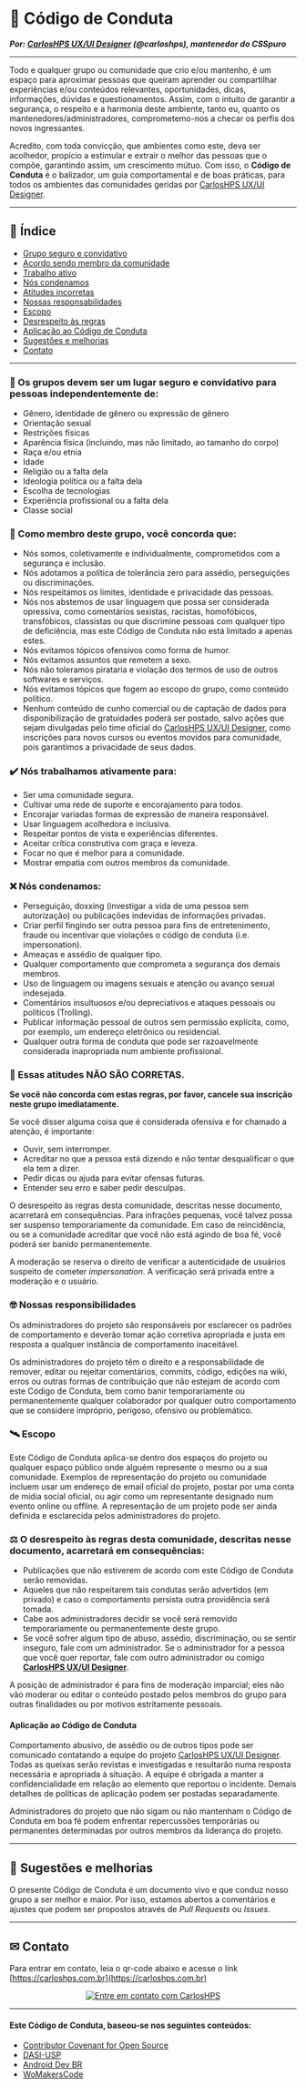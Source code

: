 # 📜 Código de Conduta [](#codigo-de-conduta)
***Por: [CarlosHPS UX/UI Designer](https://www.carloshps.com.br) (@carloshps), mantenedor do CSSpuro***

----------

Todo e qualquer grupo ou comunidade que crio e/ou mantenho, é um espaço para aproximar pessoas que queiram aprender ou compartilhar experiências e/ou conteúdos relevantes, oportunidades, dicas, informações, dúvidas e questionamentos. Assim, com o intuito de garantir a segurança, o respeito e a harmonia deste ambiente, tanto eu, quanto os mantenedores/administradores, comprometemo-nos a checar os perfis dos novos ingressantes.

Acredito, com toda convicção, que ambientes como este, deva ser acolhedor, propício a estimular e extrair o melhor das pessoas que o compõe, garantindo assim, um crescimento mútuo. Com isso, o **Código de Conduta** é o balizador, um guia comportamental e de boas práticas, para todos os ambientes das comunidades geridas por [CarlosHPS UX/UI Designer](https://www.carloshps.com.br).

----------

## 📌 Índice

- [Grupo seguro e convidativo](#grupo-convidativo)
- [Acordo sendo membro da comunidade](#membro-concorda)
- [Trabalho ativo](#trabalho-ativo)
- [Nós condenamos](#nos-condenamos)
- [Atitudes incorretas](#atitudes-incorretas)
- [Nossas responsabilidades](#nossas-responsabilidades)
- [Escopo](#escopo)
- [Desrespeito às regras](#desrespeito-as-regras)
- [Aplicação ao Código de Conduta](#aplicacao-ao-codigo)
- [Sugestões e melhorias](#sugestoes)
- [Contato](#contato)

----------

### 👥 Os grupos devem ser um lugar seguro e convidativo para pessoas independentemente de: [](#grupo-convidativo)

- Gênero, identidade de gênero ou expressão de gênero
- Orientação sexual
- Restrições físicas
- Aparência física (incluindo, mas não limitado, ao tamanho do corpo)
- Raça e/ou etnia
- Idade
- Religião ou a falta dela
- Ideologia política ou a falta dela
- Escolha de tecnologias
- Experiência profissional ou a falta dela
- Classe social

### 🤝 Como membro deste grupo, você concorda que: [](#membro-concorda)
- Nós somos, coletivamente e individualmente, comprometidos com a segurança e inclusão.
- Nós adotamos a política de tolerância zero para assédio, perseguições ou discriminações.
- Nós respeitamos os limites, identidade e privacidade das pessoas.
- Nós nos abstemos de usar linguagem que possa ser considerada opressiva, como comentários sexistas, racistas, homofóbicos, transfóbicos, classistas ou que discrimine pessoas com qualquer tipo de deficiência, mas este Código de Conduta não está limitado a apenas estes.
- Nós evitamos tópicos ofensivos como forma de humor.
- Nós evitamos assuntos que remetem a sexo.
- Nós não toleramos pirataria e violação dos termos de uso de outros softwares e serviços.
- Nós evitamos tópicos que fogem ao escopo do grupo, como conteúdo político.
- Nenhum conteúdo de cunho comercial ou de captação de dados para disponibilização de gratuidades poderá ser postado, salvo ações que sejam divulgadas pelo time oficial do [CarlosHPS UX/UI Designer](https://www.carloshps.com.br), como inscrições para novos cursos ou eventos movidos para comunidade, pois garantimos a privacidade de seus dados.

### ✔️ Nós trabalhamos ativamente para: [](#trabalho-ativo)

- Ser uma comunidade segura.
- Cultivar uma rede de suporte e encorajamento para todos.
- Encorajar variadas formas de expressão de maneira responsável.
- Usar linguagem acolhedora e inclusiva.
- Respeitar pontos de vista e experiências diferentes.
- Aceitar crítica construtiva com graça e leveza.
- Focar no que é melhor para a comunidade.
- Mostrar empatia com outros membros da comunidade.

### ❌ Nós condenamos: [](#nos-condenamos)

- Perseguição, doxxing (investigar a vida de uma pessoa sem autorização) ou publicações indevidas de informações privadas.
- Criar perfil fingindo ser outra pessoa para fins de entretenimento, fraude ou incentivar que violações o código de conduta (i.e. impersonation).
- Ameaças e assédio de qualquer tipo.
- Qualquer comportamento que comprometa a segurança dos demais membros.
- Uso de linguagem ou imagens sexuais e atenção ou avanço sexual indesejada.
- Comentários insultuosos e/ou depreciativos e ataques pessoais ou políticos (Trolling).
- Publicar informação pessoal de outros sem permissão explícita, como, por exemplo, um endereço eletrônico ou residencial.
- Qualquer outra forma de conduta que pode ser razoavelmente considerada inapropriada num ambiente profissional.
    
    
### 🤔 Essas atitudes NÃO SÃO CORRETAS. [](#atitudes-incorretas)

**Se você não concorda com estas regras, por favor, cancele sua inscrição neste grupo imediatamente.**

Se você disser alguma coisa que é considerada ofensiva e for chamado a atenção, é importante:

- Ouvir, sem interromper.
- Acreditar no que a pessoa está dizendo e não tentar desqualificar o que ela tem a dizer.
- Pedir dicas ou ajuda para evitar ofensas futuras.
- Entender seu erro e saber pedir desculpas.

O desrespeito às regras desta comunidade, descritas nesse documento, acarretará em consequências. Para infrações pequenas, você talvez possa ser suspenso temporariamente da comunidade. Em caso de reincidência, ou se a comunidade acreditar que você não está agindo de boa fé, você poderá ser banido permanentemente.

A moderação se reserva o direito de verificar a autenticidade de usuários suspeito de cometer *impersonation*. A verificação será privada entre a moderação e o usuário.

### 🤓 Nossas responsibilidades [](#nossas-responsabilidades)

Os administradores do projeto são responsáveis por esclarecer os padrões de
comportamento e deverão tomar ação corretiva apropriada e justa em resposta
a qualquer instância de comportamento inaceitável.

Os administradores do projeto têm o direito e a responsabilidade de
remover, editar ou rejeitar comentários, commits, código, edições
na wiki, erros ou outras formas de contribuição que não estejam de
acordo com este Código de Conduta, bem como banir temporariamente ou
permanentemente qualquer colaborador por qualquer outro comportamento
que se considere impróprio, perigoso, ofensivo ou problemático.

### 🛰 Escopo [](#escopo)

Este Código de Conduta aplica-se dentro dos espaços do projeto ou
qualquer espaço público onde alguém represente o mesmo ou a sua
comunidade. Exemplos de representação do projeto ou comunidade incluem
usar um endereço de email oficial do projeto, postar por uma conta de
mídia social oficial, ou agir como um representante designado num evento
online ou offline. A representação de um projeto pode ser ainda definida e
esclarecida pelos administradores do projeto.

### ⚖ O desrespeito às regras desta comunidade, descritas nesse documento, acarretará em consequências: [](#desrespeito-as-regras)

- Publicações que não estiverem de acordo com este Código de Conduta serão removidas.
- Aqueles que não respeitarem tais condutas serão advertidos (em privado) e caso o comportamento persista outra providência será tomada.
- Cabe aos administradores decidir se você será removido temporariamente ou permanentemente deste grupo.
- Se você sofrer algum tipo de abuso, assédio, discriminação, ou se sentir inseguro, fale com um administrador. Se o administrador for a pessoa que você quer reportar, fale com outro administrador ou comigo **[CarlosHPS UX/UI Designer](https://www.carloshps.com.br)**.

A posição de administrador é para fins de moderação imparcial; eles não vão moderar ou editar o conteúdo postado pelos membros do grupo para outras finalidades ou por motivos estritamente pessoais.

#### Aplicação ao Código de Conduta [](#aplicacao-ao-codigo)

Comportamento abusivo, de assédio ou de outros tipos pode ser
comunicado contatando a equipe do projeto [CarlosHPS UX/UI Designer](https://www.carloshps.com.br). Todas as queixas serão revistas e investigadas e
resultarão numa resposta necessária e apropriada à situação.
A equipe é obrigada a manter a confidencialidade em relação
ao elemento que reportou o incidente. Demais detalhes de
políticas de aplicação podem ser postadas separadamente.

Administradores do projeto que não sigam ou não mantenham o Código
de Conduta em boa fé podem enfrentar repercussões temporárias ou permanentes
determinadas por outros membros da liderança do projeto.

----------

## 🤗 Sugestões e melhorias [](#sugestoes)

O presente Código de Conduta é um documento vivo e que conduz nosso grupo a ser melhor e maior. Por isso, estamos abertos a comentários e ajustes que podem ser propostos através de _Pull Requests_ ou _Issues_.

----------

## ✉ Contato [](#contato)

Para entrar em contato, leia o qr-code abaixo e acesse o link [https://carloshps.com.br](https://carloshps.com.br)

<div align="center">
   <a href="https://carloshps.com.br" title="Entre em contato com CarlosHPS">
        <img src="https://carloshps.com.br/GitHub/carloshps-link-qrcode-300.jpg" alt="Entre em contato com CarlosHPS">
    </a>
</div>

----------

#### Este Código de Conduta, baseou-se nos seguintes conteúdos:


- [Contributor Covenant for Open Source](https://www.contributor-covenant.org/pt/version/1/4/code-of-conduct.md)
- [DASI-USP](https://github.com/dasiusp/codigo-de-conduta)
- [Android Dev BR](https://github.com/androiddevbr/codigo-de-conduta)
- [WoMakersCode](https://github.com/WoMakersCode/codigo-de-conduta)